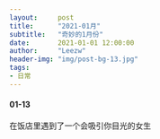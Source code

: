 ```yaml
---
layout:     post
title:      "2021-01月"
subtitle:   "奇妙的1月份"
date:       2021-01-01 12:00:00
author:     "Leezw"
header-img: "img/post-bg-13.jpg"
tags:
- 日常
---
```



#### 01-13 
在饭店里遇到了一个会吸引你目光的女生



